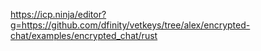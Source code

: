 https://icp.ninja/editor?g=https://github.com/dfinity/vetkeys/tree/alex/encrypted-chat/examples/encrypted_chat/rust
